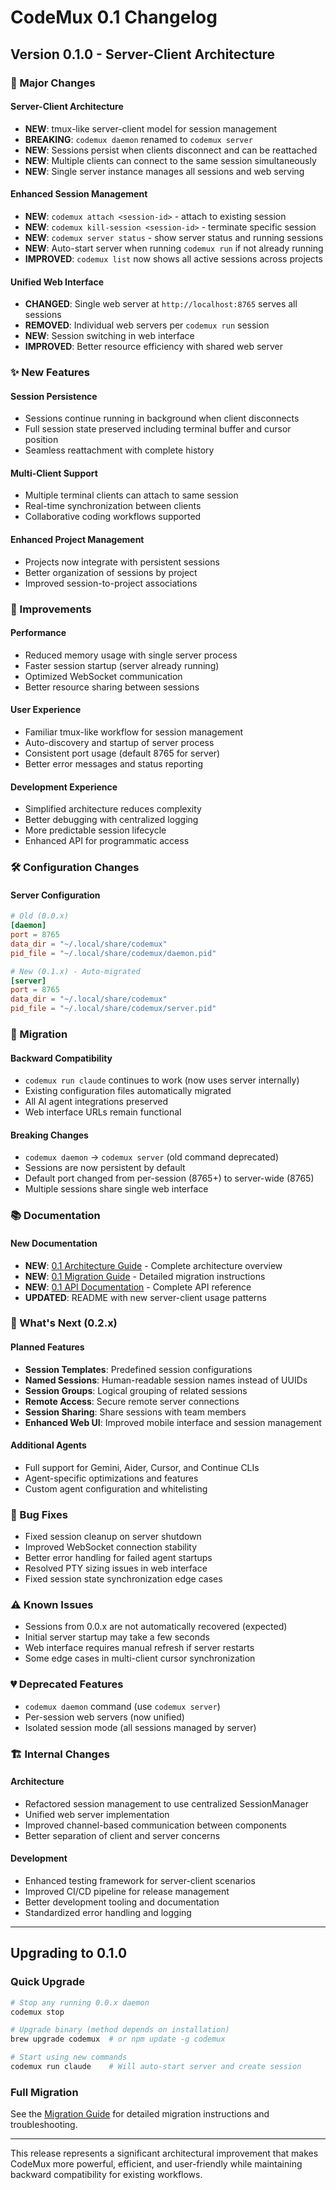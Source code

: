 # CodeMux 0.1 Changelog

## Version 0.1.0 - Server-Client Architecture

### 🚀 Major Changes

#### Server-Client Architecture
- **NEW**: tmux-like server-client model for session management
- **BREAKING**: `codemux daemon` renamed to `codemux server`
- **NEW**: Sessions persist when clients disconnect and can be reattached
- **NEW**: Multiple clients can connect to the same session simultaneously
- **NEW**: Single server instance manages all sessions and web serving

#### Enhanced Session Management
- **NEW**: `codemux attach <session-id>` - attach to existing session
- **NEW**: `codemux kill-session <session-id>` - terminate specific session  
- **NEW**: `codemux server status` - show server status and running sessions
- **NEW**: Auto-start server when running `codemux run` if not already running
- **IMPROVED**: `codemux list` now shows all active sessions across projects

#### Unified Web Interface
- **CHANGED**: Single web server at `http://localhost:8765` serves all sessions
- **REMOVED**: Individual web servers per `codemux run` session
- **NEW**: Session switching in web interface
- **IMPROVED**: Better resource efficiency with shared web server

### ✨ New Features

#### Session Persistence
- Sessions continue running in background when client disconnects
- Full session state preserved including terminal buffer and cursor position
- Seamless reattachment with complete history

#### Multi-Client Support
- Multiple terminal clients can attach to same session
- Real-time synchronization between clients
- Collaborative coding workflows supported

#### Enhanced Project Management
- Projects now integrate with persistent sessions
- Better organization of sessions by project
- Improved session-to-project associations

### 🔧 Improvements

#### Performance
- Reduced memory usage with single server process
- Faster session startup (server already running)
- Optimized WebSocket communication
- Better resource sharing between sessions

#### User Experience
- Familiar tmux-like workflow for session management
- Auto-discovery and startup of server process
- Consistent port usage (default 8765 for server)
- Better error messages and status reporting

#### Development Experience
- Simplified architecture reduces complexity
- Better debugging with centralized logging
- More predictable session lifecycle
- Enhanced API for programmatic access

### 🛠️ Configuration Changes

#### Server Configuration
```toml
# Old (0.0.x)
[daemon]
port = 8765
data_dir = "~/.local/share/codemux"
pid_file = "~/.local/share/codemux/daemon.pid"

# New (0.1.x) - Auto-migrated
[server]
port = 8765
data_dir = "~/.local/share/codemux"  
pid_file = "~/.local/share/codemux/server.pid"
```

### 🔄 Migration

#### Backward Compatibility
- `codemux run claude` continues to work (now uses server internally)
- Existing configuration files automatically migrated
- All AI agent integrations preserved
- Web interface URLs remain functional

#### Breaking Changes
- `codemux daemon` → `codemux server` (old command deprecated)
- Sessions are now persistent by default
- Default port changed from per-session (8765+) to server-wide (8765)
- Multiple sessions share single web interface

### 📚 Documentation

#### New Documentation
- **NEW**: [0.1 Architecture Guide](./0.1-ARCHITECTURE.md) - Complete architecture overview
- **NEW**: [0.1 Migration Guide](./0.1-MIGRATION-GUIDE.md) - Detailed migration instructions  
- **NEW**: [0.1 API Documentation](./0.1-API.md) - Complete API reference
- **UPDATED**: README with new server-client usage patterns

### 🔮 What's Next (0.2.x)

#### Planned Features
- **Session Templates**: Predefined session configurations
- **Named Sessions**: Human-readable session names instead of UUIDs
- **Session Groups**: Logical grouping of related sessions
- **Remote Access**: Secure remote server connections
- **Session Sharing**: Share sessions with team members
- **Enhanced Web UI**: Improved mobile interface and session management

#### Additional Agents
- Full support for Gemini, Aider, Cursor, and Continue CLIs
- Agent-specific optimizations and features
- Custom agent configuration and whitelisting

### 🐛 Bug Fixes

- Fixed session cleanup on server shutdown
- Improved WebSocket connection stability
- Better error handling for failed agent startups
- Resolved PTY sizing issues in web interface
- Fixed session state synchronization edge cases

### ⚠️ Known Issues

- Sessions from 0.0.x are not automatically recovered (expected)
- Initial server startup may take a few seconds
- Web interface requires manual refresh if server restarts
- Some edge cases in multi-client cursor synchronization

### 💔 Deprecated Features

- `codemux daemon` command (use `codemux server`)
- Per-session web servers (now unified)
- Isolated session mode (all sessions managed by server)

### 🏗️ Internal Changes

#### Architecture
- Refactored session management to use centralized SessionManager
- Unified web server implementation
- Improved channel-based communication between components
- Better separation of client and server concerns

#### Development
- Enhanced testing framework for server-client scenarios
- Improved CI/CD pipeline for release management
- Better development tooling and documentation
- Standardized error handling and logging

---

## Upgrading to 0.1.0

### Quick Upgrade
```bash
# Stop any running 0.0.x daemon
codemux stop

# Upgrade binary (method depends on installation)
brew upgrade codemux  # or npm update -g codemux

# Start using new commands
codemux run claude    # Will auto-start server and create session
```

### Full Migration
See the [Migration Guide](./0.1-MIGRATION-GUIDE.md) for detailed migration instructions and troubleshooting.

---

This release represents a significant architectural improvement that makes CodeMux more powerful, efficient, and user-friendly while maintaining backward compatibility for existing workflows.